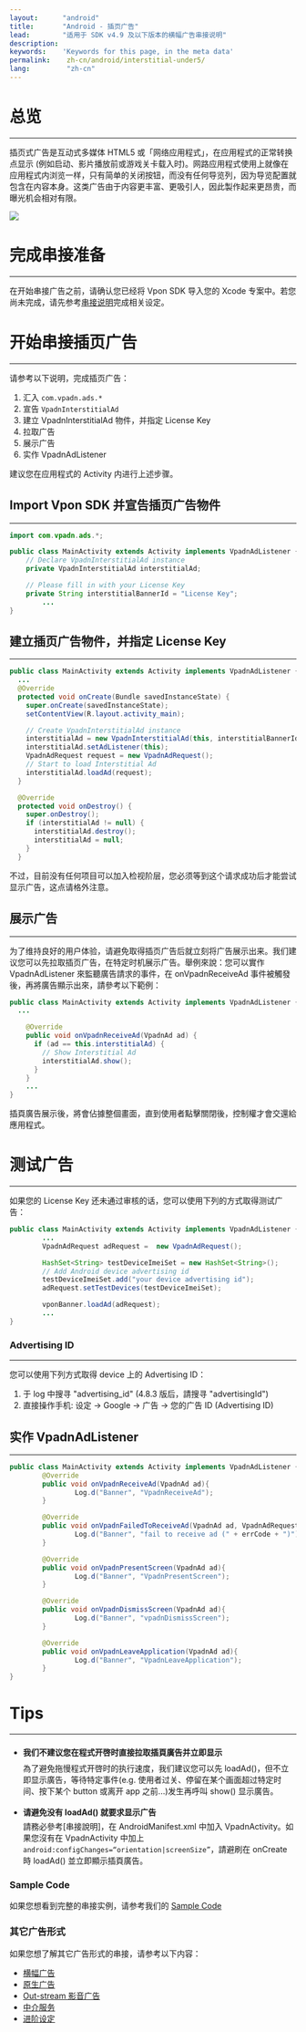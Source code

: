 ```yaml
---
layout:      "android"
title:       "Android - 插页广告"
lead:        "适用于 SDK v4.9 及以下版本的横幅广告串接说明"
description:
keywords:    'Keywords for this page, in the meta data'
permalink:    zh-cn/android/interstitial-under5/
lang:         "zh-cn"
---
```


# 总览
---
插页式广告是互动式多媒体 HTML5 或「网络应用程式」，在应用程式的正常转换点显示 (例如启动、影片播放前或游戏关卡载入时)。网路应用程式使用上就像在应用程式内浏览一样，只有简单的关闭按钮，而没有任何导览列，因为导览配置就包含在内容本身。这类广告由于内容更丰富、更吸引人，因此製作起来更昂贵，而曝光机会相对有限。

![]({{site.imgurl}}/Interstitial.png)

# 完成串接准备
---
在开始串接广告之前，请确认您已经将 Vpon SDK 导入您的 Xcode 专案中。若您尚未完成，请先参考[串接说明]完成相关设定。


# 开始串接插页广告
---
请参考以下说明，完成插页广告：

1. 汇入 `com.vpadn.ads.*`
2. 宣告 `VpadnInterstitialAd`
3. 建立 VpadnInterstitialAd 物件，并指定 License Key
4. 拉取广告
5. 展示广告
6. 实作 VpadnAdListener

建议您在应用程式的 Activity 内进行上述步骤。

## Import Vpon SDK 并宣告插页广告物件
---
```java
import com.vpadn.ads.*;

public class MainActivity extends Activity implements VpadnAdListener {
    // Declare VpadnInterstitialAd instance
  	private VpadnInterstitialAd interstitialAd;

  	// Please fill in with your License Key
  	private String interstitialBannerId = "License Key";
        ...
}
```

## 建立插页广告物件，并指定 License Key
---
```java
public class MainActivity extends Activity implements VpadnAdListener {
  ...
  @Override
  protected void onCreate(Bundle savedInstanceState) {
    super.onCreate(savedInstanceState);
    setContentView(R.layout.activity_main);

    // Create VpadnInterstitialAd instance
    interstitialAd = new VpadnInterstitialAd(this, interstitialBannerId, "TW");
    interstitialAd.setAdListener(this);
    VpadnAdRequest request = new VpadnAdRequest();
    // Start to load Interstitial Ad
    interstitialAd.loadAd(request);
  }

  @Override
  protected void onDestroy() {
    super.onDestroy();
    if (interstitialAd != null) {
      interstitialAd.destroy();
      interstitialAd = null;
    }
  }
```

不过，目前没有任何项目可以加入检视阶层，您必须等到这个请求成功后才能尝试显示广告，这点请格外注意。

## 展示广告
---
为了维持良好的用户体验，请避免取得插页广告后就立刻将广告展示出来。我们建议您可以先拉取插页广告，在特定时机展示广告。舉例來說：您可以實作 VpadnAdListener 來監聽廣告請求的事件，在 onVpadnReceiveAd 事件被觸發後，再將廣告顯示出來，請參考以下範例：

```java
public class MainActivity extends Activity implements VpadnAdListener {
  ...

    @Override
    public void onVpadnReceiveAd(VpadnAd ad) {
      if (ad == this.interstitialAd) {
        // Show Interstitial Ad
        interstitialAd.show();
      }
    }
    ...
}
```

插頁廣告展示後，將會佔據整個畫面，直到使用者點擊關閉後，控制權才會交還給應用程式。

# 测试广告
---
如果您的 License Key 还未通过审核的话，您可以使用下列的方式取得测试广告：

```java
public class MainActivity extends Activity implements VpadnAdListener {
        ...
        VpadnAdRequest adRequest =  new VpadnAdRequest();

        HashSet<String> testDeviceImeiSet = new HashSet<String>();
        // Add Android device advertising id
        testDeviceImeiSet.add("your device advertising id");
        adRequest.setTestDevices(testDeviceImeiSet);

        vponBanner.loadAd(adRequest);
        ...
}
```

### Advertising ID
---
您可以使用下列方式取得 device 上的 Advertising ID：

1. 于 log 中搜寻 "advertising_id" (4.8.3 版后，請搜寻 "advertisingId")
2. 直接操作手机: 设定 → Google → 广告 → 您的广告 ID (Advertising ID)

## 实作 VpadnAdListener
---
```java
public class MainActivity extends Activity implements VpadnAdListener {
        @Override
        public void onVpadnReceiveAd(VpadnAd ad){
                Log.d("Banner", "VpadnReceiveAd");
        }

        @Override
        public void onVpadnFailedToReceiveAd(VpadnAd ad, VpadnAdRequest.VpadnErrorCode errCode){
                Log.d("Banner", "fail to receive ad (" + errCode + ")");
        }

        @Override
        public void onVpadnPresentScreen(VpadnAd ad){
                Log.d("Banner", "VpadnPresentScreen");
        }

        @Override
        public void onVpadnDismissScreen(VpadnAd ad){
                Log.d("Banner", "vpadnDismissScreen");
        }

        @Override
        public void onVpadnLeaveApplication(VpadnAd ad){
                Log.d("Banner", "VpadnLeaveApplication");
        }
}
```

# Tips
---

* <span style="line-height:2.5em">**我们不建议您在程式开啓时直接拉取插頁廣告并立即显示**<br></span>
為了避免拖慢程式开啓时的执行速度，我们建议您可以先 loadAd()，但不立即显示廣告，等待特定事件(e.g. 使用者过关、停留在某个画面超过特定时间、按下某个 button 或离开 app 之前...)发生再呼叫 show() 显示廣告。

* <span style="line-height:2em"> **请避免没有 loadAd() 就要求显示广告** <br> </span>
請務必參考[串接說明]，在 AndroidManifest.xml 中加入 VpadnActivity。如果您沒有在 VpadnActivity 中加上 `android:configChanges=“orientation|screenSize”`，請避刷在 onCreate 時 loadAd() 並立即顯示插頁廣告。

### Sample Code
如果您想看到完整的串接实例，请参考我们的 [Sample Code]

### 其它广告形式
如果您想了解其它广告形式的串接，请参考以下内容：

* [横幅广告](../banner)
* [原生广告](../native)
* [Out-stream 影音广告](../outstream)
* [中介服务](../mediation)
* [进阶设定](../advanced)

[串接说明]: ../integration-guide/
[Sample Code]:../../android/download/